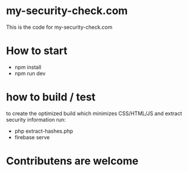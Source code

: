 # my-security-check.com

This is the code for my-security-check.com

# How to start

- npm install
- npm run dev

# how to build / test

to create the optimized build which minimizes CSS/HTML/JS and extract security information run: 

- php extract-hashes.php
- firebase serve

# Contributens are welcome


